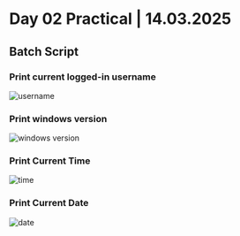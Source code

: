 # Day 02 Practical | 14.03.2025

## Batch Script 

### Print current logged-in username
![username](https://github.com/user-attachments/assets/6bfb2793-9b6f-4f8a-a6f8-4daf0bab9bd5)

### Print windows version 
![windows version](https://github.com/user-attachments/assets/22d2ae24-3b86-4204-b135-da7a86122744)

### Print Current Time 
![time](https://github.com/user-attachments/assets/2f153969-4110-4dc3-ab49-75daa6eb78c6)

### Print Current Date 
![date](https://github.com/user-attachments/assets/f1752cdc-0c8c-4d9c-ac55-a38c20b4928f)


